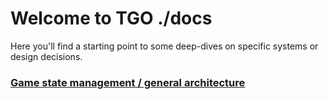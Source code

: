 # Welcome to TGO ./docs

Here you'll find a starting point to some deep-dives on specific systems
or design decisions.

### [Game state management / general architecture](./tgo-arch.md)
